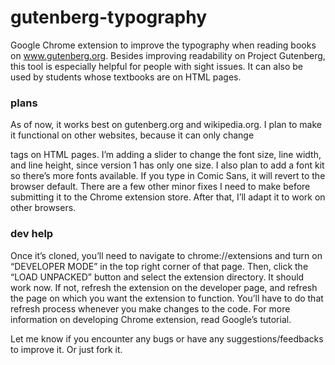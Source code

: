 # gutenberg-typography

Google Chrome extension to improve the typography when reading books on www.gutenberg.org. Besides improving readability on Project Gutenberg, this tool is especially helpful for people with sight issues. It can also be used by students whose textbooks are on HTML pages.

### plans
As of now, it works best on gutenberg.org and wikipedia.org. I plan to make it functional on other websites, because it can only change <p> tags on HTML pages. I’m adding a slider to change the font size, line width, and line height, since version 1 has only one size. I also plan to add a font kit so there’s more fonts available. If you type in Comic Sans, it will revert to the browser default. There are a few other minor fixes I need to make before submitting it to the Chrome extension store. After that, I’ll adapt it to work on other browsers.

### dev help
Once it’s cloned, you’ll need to navigate to chrome://extensions and turn on “DEVELOPER MODE” in the top right corner of that page. Then, click the “LOAD UNPACKED” button and select the extension directory. It should work now. If not, refresh the extension on the developer page, and refresh the page on which you want the extension to function. You’ll have to do that refresh process whenever you make changes to the code. For more information on developing Chrome extension, read Google’s tutorial.

Let me know if you encounter any bugs or have any suggestions/feedbacks to improve it. Or just fork it.
